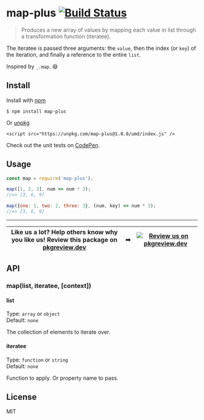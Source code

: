 # map-plus [![Build Status](https://travis-ci.com/jonkemp/map-plus.svg?branch=master)](https://travis-ci.com/jonkemp/map-plus)

> Produces a new array of values by mapping each value in list through a transformation function (iteratee).

 The iteratee is passed three arguments: the `value`, then the index (or `key`) of the iteration, and finally a reference to the entire `list`. 

Inspired by `_.map`. 😄


## Install

Install with [npm](https://npmjs.org/package/map-plus)

```
$ npm install map-plus
```

Or [unpkg](https://unpkg.com/map-plus/)

```
<script src="https://unpkg.com/map-plus@1.0.0/umd/index.js" />
```

Check out the unit tests on [CodePen](https://codepen.io/jonkemp/full/bGdjJVw).

## Usage

```js
const map = require('map-plus');

map([1, 2, 3], num => num * 3);
//=> [3, 6, 9]

map({one: 1, two: 2, three: 3}, (num, key) => num * 3);
//=> [3, 6, 9]
```

---
| **Like us a lot?** Help others know why you like us! **Review this package on [pkgreview.dev](https://pkgreview.dev/npm/map-plus)** | ➡   | [![Review us on pkgreview.dev](https://i.ibb.co/McjVMfb/pkgreview-dev.jpg)](https://pkgreview.dev/npm/map-plus) |
| ----------------------------------------------------------------------------------------------------------------------------------------- | --- | --------------------------------------------------------------------------------------------------------------------- |

## API

### map(list, iteratee, [context])

#### list

Type: `array` or `object`  
Default: `none`

The collection of elements to iterate over.

#### iteratee

Type: `function` or `string`  
Default: `none`

Function to apply. Or property name to pass.

## License

MIT
